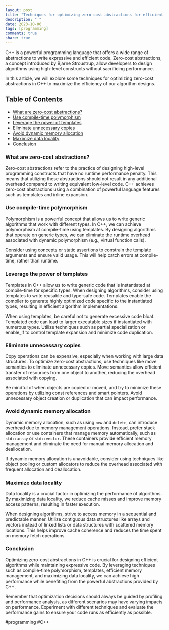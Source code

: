 ```yaml
---
layout: post
title: "Techniques for optimizing zero-cost abstractions for efficient algorithm design in C++"
description: " "
date: 2023-10-06
tags: [programming]
comments: true
share: true
---
```


C++ is a powerful programming language that offers a wide range of abstractions to write expressive and efficient code. Zero-cost abstractions, a concept introduced by Bjarne Stroustrup, allow developers to design algorithms using high-level constructs without sacrificing performance.

In this article, we will explore some techniques for optimizing zero-cost abstractions in C++ to maximize the efficiency of our algorithm designs.

## Table of Contents
- [What are zero-cost abstractions?](#what-are-zero-cost-abstractions)
- [Use compile-time polymorphism](#use-compile-time-polymorphism)
- [Leverage the power of templates](#leverage-the-power-of-templates)
- [Eliminate unnecessary copies](#eliminate-unnecessary-copies)
- [Avoid dynamic memory allocation](#avoid-dynamic-memory-allocation)
- [Maximize data locality](#maximize-data-locality)
- [Conclusion](#conclusion)

### What are zero-cost abstractions?

Zero-cost abstractions refer to the practice of designing high-level programming constructs that have no runtime performance penalty. This means that utilizing these abstractions should not result in any additional overhead compared to writing equivalent low-level code. C++ achieves zero-cost abstractions using a combination of powerful language features such as templates and inline expansion.

### Use compile-time polymorphism

Polymorphism is a powerful concept that allows us to write generic algorithms that work with different types. In C++, we can achieve polymorphism at compile-time using templates. By designing algorithms that operate on generic types, we can eliminate the runtime overhead associated with dynamic polymorphism (e.g., virtual function calls).

Consider using concepts or static assertions to constrain the template arguments and ensure valid usage. This will help catch errors at compile-time, rather than runtime.

### Leverage the power of templates

Templates in C++ allow us to write generic code that is instantiated at compile-time for specific types. When designing algorithms, consider using templates to write reusable and type-safe code. Templates enable the compiler to generate highly optimized code specific to the instantiated types, resulting in efficient algorithm implementations.

When using templates, be careful not to generate excessive code bloat. Templated code can lead to larger executable sizes if instantiated with numerous types. Utilize techniques such as partial specialization or enable_if to control template expansion and minimize code duplication.

### Eliminate unnecessary copies

Copy operations can be expensive, especially when working with large data structures. To optimize zero-cost abstractions, use techniques like move semantics to eliminate unnecessary copies. Move semantics allow efficient transfer of resources from one object to another, reducing the overhead associated with copying.

Be mindful of when objects are copied or moved, and try to minimize these operations by utilizing const references and smart pointers. Avoid unnecessary object creation or duplication that can impact performance.

### Avoid dynamic memory allocation

Dynamic memory allocation, such as using `new` and `delete`, can introduce overhead due to memory management operations. Instead, prefer stack allocation or use containers that manage memory automatically, such as `std::array` or `std::vector`. These containers provide efficient memory management and eliminate the need for manual memory allocation and deallocation.

If dynamic memory allocation is unavoidable, consider using techniques like object pooling or custom allocators to reduce the overhead associated with frequent allocation and deallocation.

### Maximize data locality

Data locality is a crucial factor in optimizing the performance of algorithms. By maximizing data locality, we reduce cache misses and improve memory access patterns, resulting in faster execution.

When designing algorithms, strive to access memory in a sequential and predictable manner. Utilize contiguous data structures like arrays and vectors instead of linked lists or data structures with scattered memory locations. This helps improve cache coherence and reduces the time spent on memory fetch operations.

### Conclusion

Optimizing zero-cost abstractions in C++ is crucial for designing efficient algorithms while maintaining expressive code. By leveraging techniques such as compile-time polymorphism, templates, efficient memory management, and maximizing data locality, we can achieve high performance while benefiting from the powerful abstractions provided by C++.

Remember that optimization decisions should always be guided by profiling and performance analysis, as different scenarios may have varying impacts on performance. Experiment with different techniques and evaluate the performance gains to ensure your code runs as efficiently as possible.

#programming #C++